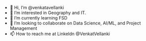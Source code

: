 - 👋 Hi, I’m @venkatavellanki
- 👀 I’m interested in Geography and IT. 
- 🌱 I’m currently learning FSD
- 💞️ I’m looking to collaborate on Data Science, AI/ML, and Project Management 
- 📫 How to reach me at Linkeldn @VenkatVellanki

<!---
venkatavellanki/venkatavellanki is a ✨ special ✨ repository because its `README.md` (this file) appears on your GitHub profile.
You can click the Preview link to take a look at your changes.
--->
